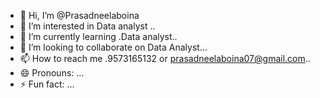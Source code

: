 - 👋 Hi, I’m @Prasadneelaboina
- 👀 I’m interested in Data analyst ..
- 🌱 I’m currently learning .Data analyst..
- 💞️ I’m looking to collaborate on Data Analyst...
- 📫 How to reach me .9573165132 or prasadneelaboina07@gmail.com..
- 😄 Pronouns: ...
- ⚡ Fun fact: ...

<!---
Prasadneelaboina/Prasadneelaboina is a ✨ special ✨ repository because its `README.md` (this file) appears on your GitHub profile.
You can click the Preview link to take a look at your changes.
--->
